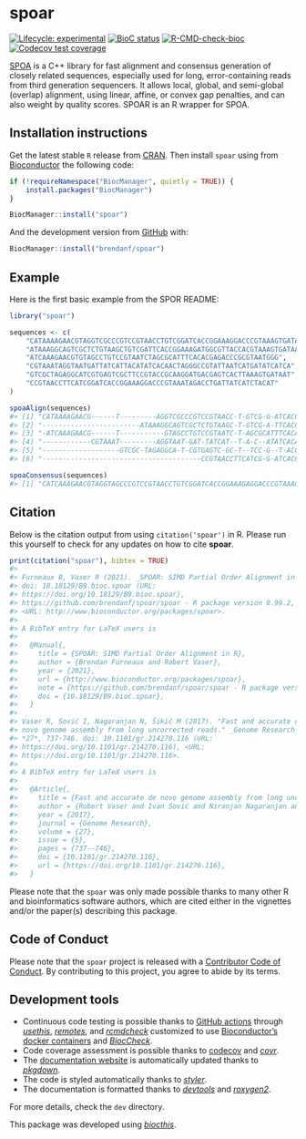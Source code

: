 
<!-- README.md is generated from README.Rmd. Please edit that file -->

# spoar

<!-- badges: start -->

[![Lifecycle:
experimental](https://img.shields.io/badge/lifecycle-experimental-orange.svg)](https://lifecycle.r-lib.org/articles/stages.html#experimental)
[![BioC
status](http://www.bioconductor.org/shields/build/release/bioc/spoar.svg)](https://bioconductor.org/checkResults/release/bioc-LATEST/spoar)
[![R-CMD-check-bioc](https://github.com/brendanf/spoar/workflows/R-CMD-check-bioc/badge.svg)](https://github.com/brendanf/spoar/actions)
[![Codecov test
coverage](https://codecov.io/gh/brendanf/spoar/branch/main/graph/badge.svg)](https://codecov.io/gh/brendanf/spoar?branch=main)
<!-- badges: end -->

[SPOA](https://github.com/rvaser/spoa) is a C++ library for fast
alignment and consensus generation of closely related sequences,
especially used for long, error-containing reads from third generation
sequencers. It allows local, global, and semi-global (overlap)
alignment, using linear, affine, or convex gap penalties, and can also
weight by quality scores. SPOAR is an R wrapper for SPOA.

## Installation instructions

Get the latest stable `R` release from
[CRAN](http://cran.r-project.org/). Then install `spoar` using from
[Bioconductor](http://bioconductor.org/) the following code:

``` r
if (!requireNamespace("BiocManager", quietly = TRUE)) {
    install.packages("BiocManager")
}

BiocManager::install("spoar")
```

And the development version from
[GitHub](https://github.com/brendanf/spoar) with:

``` r
BiocManager::install("brendanf/spoar")
```

## Example

Here is the first basic example from the SPOR README:

``` r
library("spoar")

sequences <- c(
    "CATAAAAGAACGTAGGTCGCCCGTCCGTAACCTGTCGGATCACCGGAAAGGACCCGTAAAGTGATAATGAT",
    "ATAAAGGCAGTCGCTCTGTAAGCTGTCGATTCACCGGAAAGATGGCGTTACCACGTAAAGTGATAATGATTAT",
    "ATCAAAGAACGTGTAGCCTGTCCGTAATCTAGCGCATTTCACACGAGACCCGCGTAATGGG",
    "CGTAAATAGGTAATGATTATCATTACATATCACAACTAGGGCCGTATTAATCATGATATCATCA",
    "GTCGCTAGAGGCATCGTGAGTCGCTTCCGTACCGCAAGGATGACGAGTCACTTAAAGTGATAAT",
    "CCGTAACCTTCATCGGATCACCGGAAAGGACCCGTAAATAGACCTGATTATCATCTACAT"
)

spoaAlign(sequences)
#> [1] "CATAAAAGAACG------T---------AGGTCGCCCGTCCGTAACC-T-GTCG-G-ATCACCGG-AA-A--G-G--A-CC-CGTAAAGTGATAATGAT-------------"
#> [2] "------------------------ATAAAGGCAGTCGCTCTGTAAGC-T-GTCG-A-TTCACCGGAAAGATGGCGTTA-CCACGTAAAGTGATAATGATTAT----------"
#> [3] "-ATCAAAGAACG------T-----------GTAGCCTGTCCGTAATC-T-AGCGCATTTCACACG--AGA---C-----CCGCGTAATGGG---------------------"
#> [4] "------------CGTAAAT---------AGGTAAT-GAT-TATCAT--T-A-C--ATATCACAAC--T-A--G-G----GC-CGT-AT-TAATCATGA-TATCATCA-----"
#> [5] "-------------------GTCGC-TAGAGGCA-T-CGTGAGTC-GC-T--TCC-G--T-ACCGCAAGGATGACG--AGTCACTTAAAGTGATAAT----------------"
#> [6] "---------------------------------------CCGTAACCTTCATCG-G-ATCACCGG-AA-A--G-G--A-CC-CGTAAA-TAGACCTGATTATCATC-TACAT"

spoaConsensus(sequences)
#> [1] "CATCAAAGAACGTAGGTAGCCCGTCCGTAACCTGTCGGATCACCGGAAAGAGGACCCGTAAAGTGATAATGATTATCATCTACAT"
```

## Citation

Below is the citation output from using `citation('spoar')` in R. Please
run this yourself to check for any updates on how to cite **spoar**.

``` r
print(citation("spoar"), bibtex = TRUE)
#> 
#> Furneaux B, Vaser R (2021). _SPOAR: SIMD Partial Order Alignment in R_.
#> doi: 10.18129/B9.bioc.spoar (URL:
#> https://doi.org/10.18129/B9.bioc.spoar),
#> https://github.com/brendanf/spoar/spoar - R package version 0.99.2,
#> <URL: http://www.bioconductor.org/packages/spoar>.
#> 
#> A BibTeX entry for LaTeX users is
#> 
#>   @Manual{,
#>     title = {SPOAR: SIMD Partial Order Alignment in R},
#>     author = {Brendan Furneaux and Robert Vaser},
#>     year = {2021},
#>     url = {http://www.bioconductor.org/packages/spoar},
#>     note = {https://github.com/brendanf/spoar/spoar - R package version 0.99.2},
#>     doi = {10.18129/B9.bioc.spoar},
#>   }
#> 
#> Vaser R, Sović I, Nagaranjan N, Šikić M (2017). "Fast and accurate de
#> novo genome assembly from long uncorrected reads." _Genome Research_,
#> *27*, 737-746. doi: 10.1101/gr.214270.116 (URL:
#> https://doi.org/10.1101/gr.214270.116), <URL:
#> https://doi.org/10.1101/gr.214270.116>.
#> 
#> A BibTeX entry for LaTeX users is
#> 
#>   @Article{,
#>     title = {Fast and accurate de novo genome assembly from long uncorrected reads},
#>     author = {Robert Vaser and Ivan Sović and Niranjan Nagaranjan and Mile Šikić},
#>     year = {2017},
#>     journal = {Genome Research},
#>     volume = {27},
#>     issue = {5},
#>     pages = {737--746},
#>     doi = {10.1101/gr.214270.116},
#>     url = {https://doi.org/10.1101/gr.214270.116},
#>   }
```

Please note that the `spoar` was only made possible thanks to many other
R and bioinformatics software authors, which are cited either in the
vignettes and/or the paper(s) describing this package.

## Code of Conduct

Please note that the `spoar` project is released with a [Contributor
Code of Conduct](http://bioconductor.org/about/code-of-conduct/). By
contributing to this project, you agree to abide by its terms.

## Development tools

-   Continuous code testing is possible thanks to [GitHub
    actions](https://www.tidyverse.org/blog/2020/04/usethis-1-6-0/)
    through *[usethis](https://CRAN.R-project.org/package=usethis)*,
    *[remotes](https://CRAN.R-project.org/package=remotes)*, and
    *[rcmdcheck](https://CRAN.R-project.org/package=rcmdcheck)*
    customized to use [Bioconductor’s docker
    containers](https://www.bioconductor.org/help/docker/) and
    *[BiocCheck](https://bioconductor.org/packages/3.12/BiocCheck)*.
-   Code coverage assessment is possible thanks to
    [codecov](https://codecov.io/gh) and
    *[covr](https://CRAN.R-project.org/package=covr)*.
-   The [documentation website](http://brendanf.github.io/spoar) is
    automatically updated thanks to
    *[pkgdown](https://CRAN.R-project.org/package=pkgdown)*.
-   The code is styled automatically thanks to
    *[styler](https://CRAN.R-project.org/package=styler)*.
-   The documentation is formatted thanks to
    *[devtools](https://CRAN.R-project.org/package=devtools)* and
    *[roxygen2](https://CRAN.R-project.org/package=roxygen2)*.

For more details, check the `dev` directory.

This package was developed using
*[biocthis](https://bioconductor.org/packages/3.12/biocthis)*.
